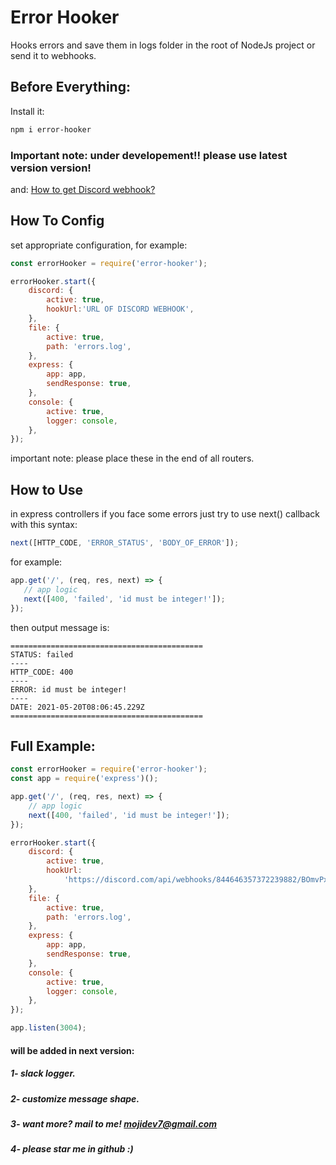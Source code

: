 # Error Hooker
 Hooks errors and save them in logs folder in the root of NodeJs project or send it to webhooks.

## Before Everything:
Install it:
```bash
npm i error-hooker
```
### Important note: under developement!! please use latest version version!

and:
[How to get Discord webhook?](https://support.discord.com/hc/en-us/articles/228383668-Intro-to-Webhooks)

## How To Config
 set appropriate configuration, for example:

```js
const errorHooker = require('error-hooker');

errorHooker.start({
	discord: {
		active: true,
		hookUrl:'URL OF DISCORD WEBHOOK',
	},
	file: {
		active: true,
		path: 'errors.log',
	},
	express: {
		app: app,
		sendResponse: true,
	},
	console: {
		active: true,
		logger: console,
	},
});
```
important note: please place these in the end of all routers.

## How to Use
in express controllers if you face some errors just try to use next() callback with this syntax:

```js
next([HTTP_CODE, 'ERROR_STATUS', 'BODY_OF_ERROR']);
```

for example:

```js
app.get('/', (req, res, next) => {
   // app logic
   next([400, 'failed', 'id must be integer!']);
});
```

then output message is:

```log
===========================================
STATUS: failed
----
HTTP_CODE: 400
----
ERROR: id must be integer!
----
DATE: 2021-05-20T08:06:45.229Z
===========================================
```


## Full Example:
```js
const errorHooker = require('error-hooker');
const app = require('express')();

app.get('/', (req, res, next) => {
	// app logic
	next([400, 'failed', 'id must be integer!']);
});

errorHooker.start({
	discord: {
		active: true,
		hookUrl:
			'https://discord.com/api/webhooks/844646357372239882/BOmvPxqieTqr8H5G-FuMT2kLL639UbddTW5YmIXx5MJ0_fLj2yJGf1PJustZQhzGTK4L',
	},
	file: {
		active: true,
		path: 'errors.log',
	},
	express: {
		app: app,
		sendResponse: true,
	},
	console: {
		active: true,
		logger: console,
	},
});

app.listen(3004);
```

#### will be added in next version:
##### 1- slack logger.
##### 2- customize message shape.
##### 3- want more? mail to me! mojidev7@gmail.com
##### 4- please star me in github :)

